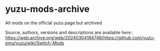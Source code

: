 # yuzu-mods-archive
All mods on the official yuzu page but archived

Source, authors, versions and descriptions are available here : https://web.archive.org/web/20240304184748/https://github.com/yuzu-emu/yuzu/wiki/Switch-Mods
